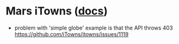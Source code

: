 # Mars iTowns ([docs](http://www.itowns-project.org/itowns/docs/#tutorials/Create-a-simple-globe))

- problem with 'simple globe' example is that the API throws 403 https://github.com/iTowns/itowns/issues/1119

